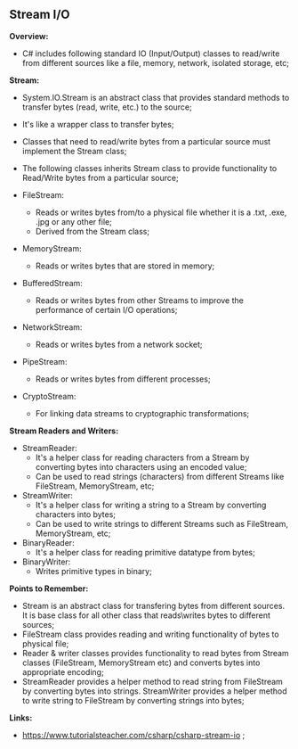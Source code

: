 ## Stream I/O

**Overview:**

- C# includes following standard IO (Input/Output) classes to read/write from different sources like a file, memory, network, isolated storage, etc;

**Stream:**

- System.IO.Stream is an abstract class that provides standard methods to transfer bytes (read, write, etc.) to the source;
- It's like a wrapper class to transfer bytes;
- Classes that need to read/write bytes from a particular source must implement the Stream class;
- The following classes inherits Stream class to provide functionality to Read/Write bytes from a particular source;

- FileStream:
  - Reads or writes bytes from/to a physical file whether it is a .txt, .exe, .jpg or any other file;
  - Derived from the Stream class;
- MemoryStream:
  - Reads or writes bytes that are stored in memory;
- BufferedStream:
  - Reads or writes bytes from other Streams to improve the performance of certain I/O operations;
- NetworkStream:
  - Reads or writes bytes from a network socket;
- PipeStream:
  - Reads or writes bytes from different processes;
- CryptoStream:
  - For linking data streams to cryptographic transformations;

**Stream Readers and Writers:**

- StreamReader:
  - It's a helper class for reading characters from a Stream by converting bytes into characters using an encoded value;
  - Can be used to read strings (characters) from different Streams like FileStream, MemoryStream, etc;
- StreamWriter:
  - It's a helper class for writing a string to a Stream by converting characters into bytes;
  - Can be used to write strings to different Streams such as FileStream, MemoryStream, etc;
- BinaryReader:
  - It's a helper class for reading primitive datatype from bytes;
- BinaryWriter:
  - Writes primitive types in binary;

**Points to Remember:**

- Stream is an abstract class for transfering bytes from different sources. It is base class for all other class that reads\writes bytes to different sources;
- FileStream class provides reading and writing functionality of bytes to physical file;
- Reader & writer classes provides functionality to read bytes from Stream classes (FileStream, MemoryStream etc) and converts bytes into appropriate encoding;
- StreamReader provides a helper method to read string from FileStream by converting bytes into strings. StreamWriter provides a helper method to write string to FileStream by converting strings into bytes;

**Links:**

- https://www.tutorialsteacher.com/csharp/csharp-stream-io ;

